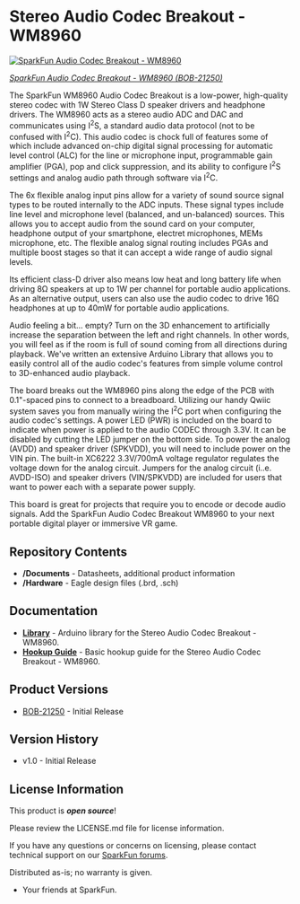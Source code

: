 Stereo Audio Codec Breakout - WM8960
========================================

[![SparkFun Audio Codec Breakout - WM8960](https://cdn.sparkfun.com/assets/parts/2/1/0/1/0/21250-_BOB_SparkFun_Audio_Codec_Breakout-_01.jpg)](https://www.sparkfun.com/products/21250)

[*SparkFun Audio Codec Breakout - WM8960 (BOB-21250)*](https://www.sparkfun.com/products/21250)

The SparkFun WM8960 Audio Codec Breakout is a low-power, high-quality stereo codec with 1W Stereo Class D speaker drivers and headphone drivers. The WM8960 acts as a stereo audio ADC and DAC and communicates using I<sup>2</sup>S, a standard audio data protocol (not to be confused with I<sup>2</sup>C). This audio codec is chock full of features some of which include advanced on-chip digital signal processing for automatic level control (ALC) for the line or microphone input, programmable gain amplifier (PGA), pop and click suppression, and its ability to configure I<sup>2</sup>S settings and analog audio path through software via I<sup>2</sup>C. 

The 6x flexible analog input pins allow for a variety of sound source signal types to be routed internally to the ADC inputs. These signal types include line level and microphone level (balanced, and un-balanced) sources. This allows you to accept audio from the sound card on your computer, headphone output of your smartphone, electret microphones, MEMs microphone, etc. The flexible analog signal routing includes PGAs and multiple boost stages so that it can accept a wide range of audio signal levels.

Its efficient class-D driver also means low heat and long battery life when driving 8&ohm; speakers at up to 1W per channel for portable audio applications. As an alternative output, users can also use the audio codec to drive 16&ohm; headphones at up to 40mW for portable audio applications.

Audio feeling a bit... empty? Turn on the 3D enhancement to artificially increase the separation between the left and right channels. In other words, you will feel as if the room is full of sound coming from all directions during playback.  We've written an extensive Arduino Library that allows you to easily control all of the audio codec's features from simple volume control to 3D-enhanced audio playback. 

The board breaks out the WM8960 pins along the edge of the PCB with 0.1"-spaced pins to connect to a breadboard. Utilizing our handy Qwiic system saves you from manually wiring the I<sup>2</sup>C port when configuring the audio codec's settings. A power LED (PWR) is included on the board to indicate when power is applied to the audio CODEC through 3.3V. It can be disabled by cutting the LED jumper on the bottom side. To power the analog (AVDD) and speaker driver (SPKVDD), you will need to include power on the VIN pin. The built-in XC6222 3.3V/700mA voltage regulator regulates the voltage down for the analog circuit. Jumpers for the analog circuit (i..e. AVDD-ISO) and speaker drivers (VIN/SPKVDD) are included for users that want to power each with a separate power supply. 

This board is great for projects that require you to encode or decode audio signals. Add the SparkFun Audio Codec Breakout WM8960 to your next portable digital player or immersive VR game. 

Repository Contents
-------------------

* **/Documents** - Datasheets, additional product information
* **/Hardware** - Eagle design files (.brd, .sch)

Documentation
--------------

* **[Library](https://github.com/sparkfun/SparkFun_WM8960_Arduino_Library)** - Arduino library for the Stereo Audio Codec Breakout - WM8960.
* **[Hookup Guide](https://learn.sparkfun.com/tutorials/2761)** - Basic hookup guide for the Stereo Audio Codec Breakout - WM8960.

Product Versions
----------------

* [BOB-21250](https://www.sparkfun.com/products/21250) - Initial Release

Version History
---------------
* v1.0 - Initial Release 

License Information
-------------------

This product is _**open source**_! 

Please review the LICENSE.md file for license information. 

If you have any questions or concerns on licensing, please contact technical support on our [SparkFun forums](https://forum.sparkfun.com/viewforum.php?f=152).

Distributed as-is; no warranty is given.

- Your friends at SparkFun.

_<COLLABORATION CREDIT>_
